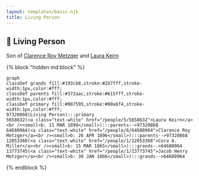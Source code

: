 ```yaml
---
layout: templates/basic.njk
title: Living Person
---
```

## 🔵 Living Person

Son of [Clarence Roy Metzger](/people/6/64680964) and [Laura Keirn](/people/5/5658632)

{% block "hidden md:block" %}
```mermaid
graph
classDef grands fill:#193cb8,stroke:#2b7fff,stroke-width:1px,color:#fff;
classDef parents fill:#372aac,stroke:#615fff,stroke-width:1px,color:#fff;
classDef primary fill:#007595,stroke:#00a6f4,stroke-width:1px,color:#fff;
97320868(Living Person):::primary
5658632(<a class="text-white" href="/people/5/5658632">Laura Keirn</a><br /><small>b: 11 MAR 1898</small>):::parents-->97320868
64680964(<a class="text-white" href="/people/6/64680964">Clarence Roy Metzger</a><br /><small>b: 26 APR 1896</small>):::parents-->97320868
12053368(<a class="text-white" href="/people/1/12053368">Cora A. Miller</a><br /><small>b: 15 MAR 1865</small>):::grands-->64680964
13773745(<a class="text-white" href="/people/1/13773745">Jacob Henry Metzger</a><br /><small>b: 30 JAN 1866</small>):::grands-->64680964
```
{% endblock %}
